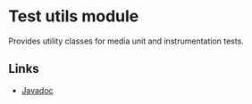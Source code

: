 # Test utils module

Provides utility classes for media unit and instrumentation tests.

## Links

*   [Javadoc][]

[Javadoc]: https://developer.android.com/reference/androidx/media3/packages

